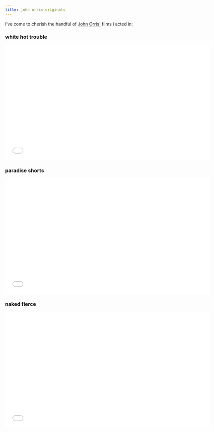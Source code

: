 ```yaml
---
title: john orris originals
---
```

i've come to cherish the handful of [John Orris'](/clients#john-orris) films i acted in:

### white hot trouble
<iframe width="660" height="371" src="//www.youtube.com/embed/6-NJz6b6XhQ?feature=oembed" frameborder="0" allowfullscreen></iframe>

### paradise shorts
<iframe src="//player.vimeo.com/video/73359740" width="660" height="371" frameborder="0" title="&quot;Paradise Shorts&quot; .01-.10" webkitallowfullscreen mozallowfullscreen allowfullscreen></iframe>

### naked fierce
<iframe src="//player.vimeo.com/video/106900917" width="660" height="371" frameborder="0" title="Naked - &quot;Fierce&quot;" webkitallowfullscreen mozallowfullscreen allowfullscreen></iframe>
